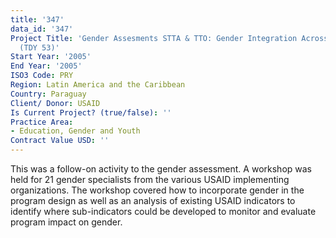 ```yaml
---
title: '347'
data_id: '347'
Project Title: 'Gender Assesments STTA & TTO: Gender Integration Across Sectors: Paraguay
  (TDY 53)'
Start Year: '2005'
End Year: '2005'
ISO3 Code: PRY
Region: Latin America and the Caribbean
Country: Paraguay
Client/ Donor: USAID
Is Current Project? (true/false): ''
Practice Area:
- Education, Gender and Youth
Contract Value USD: ''
---
```


This was a follow-on activity to the gender assessment. A workshop was held for 21 gender specialists from the various USAID implementing organizations. The workshop covered how to incorporate gender in the program design as well as an analysis of existing USAID indicators to identify where sub-indicators could be developed to monitor and evaluate program impact on gender.